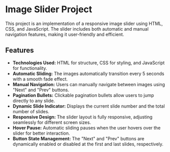 # Image Slider Project

This project is an implementation of a responsive image slider using HTML, CSS, and JavaScript. The slider includes both automatic and manual navigation features, making it user-friendly and efficient.

## Features

- **Technologies Used:** HTML for structure, CSS for styling, and JavaScript for functionality.
- **Automatic Sliding:** The images automatically transition every 5 seconds with a smooth fade effect.
- **Manual Navigation:** Users can manually navigate between images using "Next" and "Prev" buttons.
- **Pagination Bullets:** Clickable pagination bullets allow users to jump directly to any slide.
- **Dynamic Slide Indicator:** Displays the current slide number and the total number of slides.
- **Responsive Design:** The slider layout is fully responsive, adjusting seamlessly for different screen sizes.
- **Hover Pause:** Automatic sliding pauses when the user hovers over the slider for better interaction.
- **Button State Management:** The "Next" and "Prev" buttons are dynamically enabled or disabled at the first and last slides, respectively.
